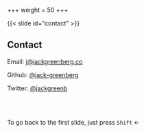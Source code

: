 +++
weight = 50
+++

{{< slide id="contact" >}}

## Contact

Email: j@jackgreenberg.co

Github: [@jack-greenberg](https://github.com/jack-greenberg)

Twitter: [@jackgreenb](https://twitter.com/jackgreenb/)

<br />
<br />

To go back to the first slide, just press `Shift` ←
